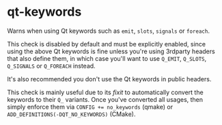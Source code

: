 # qt-keywords

Warns when using Qt keywords such as `emit`, `slots`, `signals` or `foreach`.

This check is disabled by default and must be explicitly enabled, since using the above Qt keywords is fine unless you're using 3rdparty headers that also define them, in which case you'll want to use `Q_EMIT`, `Q_SLOTS`, `Q_SIGNALS` or `Q_FOREACH` instead.

It's also recommended you don't use the Qt keywords in public headers.

This check is mainly useful due to its *fixit* to automatically convert the keywords to their `Q_` variants. Once you've converted all usages, then simply enforce them via `CONFIG += no_keywords` (qmake) or `ADD_DEFINITIONS(-DQT_NO_KEYWORDS)` (CMake).
